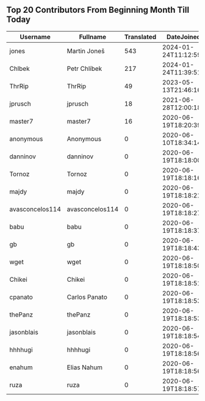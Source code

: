 ## Top 20 Contributors From Beginning Month Till Today ##
|Username|Fullname|Translated|DateJoined|Language|
|--------|--------|----------|----------|-------|
|jones|Martin Joneš|543|2024-01-24T11:12:59.|cs|
|Chlbek|Petr Chlíbek|217|2024-01-24T11:39:51.|cs|
|ThrRip|ThrRip|49|2023-05-13T21:46:16.|zh_Hans|
|jprusch|jprusch|18|2021-06-28T12:00:18.|de|
|master7|master7|16|2020-06-19T18:20:39.|pl|
|anonymous|Anonymous|0|2020-06-10T18:34:14.||
|danninov|danninov|0|2020-06-19T18:18:00.||
|Tornoz|Tornoz|0|2020-06-19T18:18:16.||
|majdy|majdy|0|2020-06-19T18:18:21.||
|avasconcelos114|avasconcelos114|0|2020-06-19T18:18:27Z||
|babu|babu|0|2020-06-19T18:18:37.||
|gb|gb|0|2020-06-19T18:18:43.||
|wget|wget|0|2020-06-19T18:18:50Z||
|Chikei|Chikei|0|2020-06-19T18:18:51Z||
|cpanato|Carlos Panato|0|2020-06-19T18:18:53Z||
|thePanz|thePanz|0|2020-06-19T18:18:53Z||
|jasonblais|jasonblais|0|2020-06-19T18:18:54Z||
|hhhhugi|hhhhugi|0|2020-06-19T18:18:56.||
|enahum|Elias  Nahum|0|2020-06-19T18:18:56Z|es|
|ruza|ruza|0|2020-06-19T18:18:57.||
